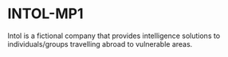 # INTOL-MP1
Intol is a fictional company that provides intelligence solutions to individuals/groups travelling abroad to vulnerable areas.
